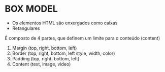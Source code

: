 # BOX MODEL

- Os elementos HTML são enxergados como caixas
- Retangulares

É composto de 4 partes, que definem um limite para o conteúdo (content)

1. Margin (top, right, bottom, left)
2. Border (top, right, bottom, left style, width, color)
3. Padding (top, right, bottom, left)
4. Content (text, image, video)